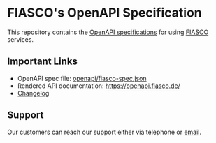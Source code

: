 # FIASCO's OpenAPI Specification

This repository contains the [OpenAPI specifications](https://www.openapis.org/) for using [FIASCO](https://fiasco.de/) services.

## Important Links

  * OpenAPI spec file: [openapi/fiasco-spec.json](openapi/fiasco-spec.json)
  * Rendered API documentation: https://openapi.fiasco.de/
  * [Changelog](CHANGELOG.md)

## Support

Our customers can reach our support either via telephone or [email](mailto:support@fiasco.de).
